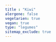 ```yaml
---
title : "Kiwi"
alergene: false
vegetarien: true
vegan: true
type: "legumes"
sitemap_exclude: true
--- 
```

